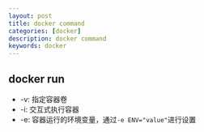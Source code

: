 ```yaml
---
layout: post
title: docker command
categories: [docker]
description: docker command
keywords: docker
---
```


## docker run

* -v: 指定容器卷
* -i: 交互式执行容器
* -e: 容器运行的环境变量，通过`-e ENV="value"`进行设置

```yml
```
